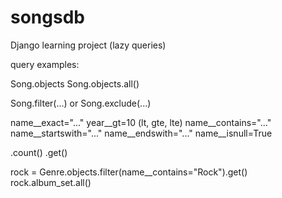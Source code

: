 # songsdb
Django learning project (lazy queries)

query examples:

Song.objects
Song.objects.all()

Song.filter(...) or Song.exclude(...)

name__exact="..."
year__gt=10 (lt, gte, lte)
name__contains="..."
name__startswith="..."
name__endswith="..."
name__isnull=True


.count()
.get()

rock = Genre.objects.filter(name__contains="Rock").get()
rock.album_set.all()

